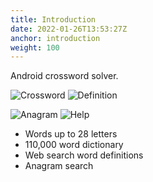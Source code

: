 ```yaml
---
title: Introduction
date: 2022-01-26T13:53:27Z
anchor: introduction
weight: 100
---
```


Android crossword solver.

![Crossword](images/Crossword.png) ![Definition](images/Definition.png)

![Anagram](images/Anagram.png) ![Help](images/Help.png)

 * Words up to 28 letters
 * 110,000 word dictionary
 * Web search word definitions
 * Anagram search
